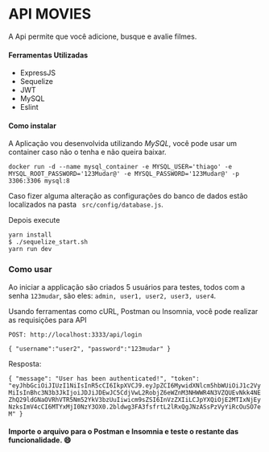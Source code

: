 # API MOVIES

A Api permite que você adicione, busque e avalie filmes.

#### Ferramentas Utilizadas

 - ExpressJS
 - Sequelize
 - JWT
 - MySQL
 - Eslint

 
#### Como instalar

A Aplicação vou desenvolvida utilizando *MySQL*, você pode usar um container caso não o tenha e não queira baixar.

`docker run -d --name mysql_container -e MYSQL_USER='thiago' -e MYSQL_ROOT_PASSWORD='123Mudar@' -e MYSQL_PASSWORD='123Mudar@' -p 3306:3306 mysql:8`

Caso fizer alguma alteração as configurações do banco de dados estão localizados na pasta ``` src/config/database.js```.

Depois execute 

```
yarn install
$ ./sequelize_start.sh
yarn run dev
```

### Como usar

Ao iniciar a applicação são criados 5 usuários para testes, todos com a senha `123mudar`, são eles: `admin, user1, user2, user3, user4`.

Usando ferramentas como cURL, Postman ou Insomnia, você pode realizar as requisições para API

`POST: http://localhost:3333/api/login`

`{
	"username":"user2",
	"password":"123mudar"
}`

Resposta: 

`{
  "message": "User has been authenticated!",
  "token": "eyJhbGciOiJIUzI1NiIsInR5cCI6IkpXVCJ9.eyJpZCI6MywidXNlcm5hbWUiOiJ1c2VyMiIsInBhc3N3b3JkIjoiJDJiJDEwJC5CdjVwL2RobjZ6eWZnM3NHWWR4N3VZQUEvNkk4NEZhQ29ldGNaOVRhVTR5Nm52YkV3bzUuIiwicm9sZSI6InVzZXIiLCJpYXQiOjE2MTIxNjEyNzksImV4cCI6MTYxMjI0NzY3OX0.2bldwg3FA3fsfrtL2lRxQgJNzASsPzVyYiRcOuSO7eM"
}`

#### Importe o arquivo para o Postman e Insomnia e teste o restante das funcionalidade. :smile:	
